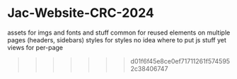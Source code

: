 # Jac-Website-CRC-2024

assets for imgs and fonts and stuff
common for reused elements on multiple pages (headers, sidebars)
styles for styles
no idea where to put js stuff yet
views for per-page
>>>>>>> d01f6f45e8ce0ef71711261f5745952c38406747
